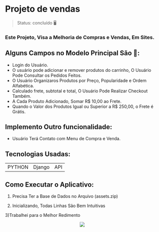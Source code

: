 <h1>Projeto de vendas</h1>

> Status: concluído  🖥️

### Este Projeto, Visa a Melhoria de Compras e Vendas, Em Sites.

## Alguns Campos no Modelo Principal São 🛒:

+ Login do Usuário.
+ O usuário pode adicionar e remover produtos do carrinho, O Usuário Pode Consultar os Pedidos Feitos.
+ O Usuário Organizaros Produtos por Preço, Popularidade e Ordem Alfabética. 
+ Calculado frete, subtotal e total, O Usuário Pode Realizar Checkout Também.
+ A Cada Produto Adicionado, Somar R$ 10,00 ao Frete.
+ Quando o Valor dos Produtos Igual ou Superior a R$ 250,00, o Frete é Grátis.


## Implemento Outro funcionalidade:

* Usuário Terá Contato com Menu de Compra e Venda.


## Tecnologias Usadas:

<table>
  <tr>
    <td>PYTHON</td>
    <td>Django</td>
    <td>API</td>
  </tr>
 
</table>

## Como Executar o Aplicativo:

1) Precisa Ter a Base de Dados no Arquivo (assets.zip)

2) Inicializando, Todas Linhas São Bem Intuitivas 

3)Trabalhei para o Melhor Redimento


<center><img src="https://user-images.githubusercontent.com/38620899/106393900-5aa85880-63d8-11eb-88f1-07ac30adad80.gif"></center>
